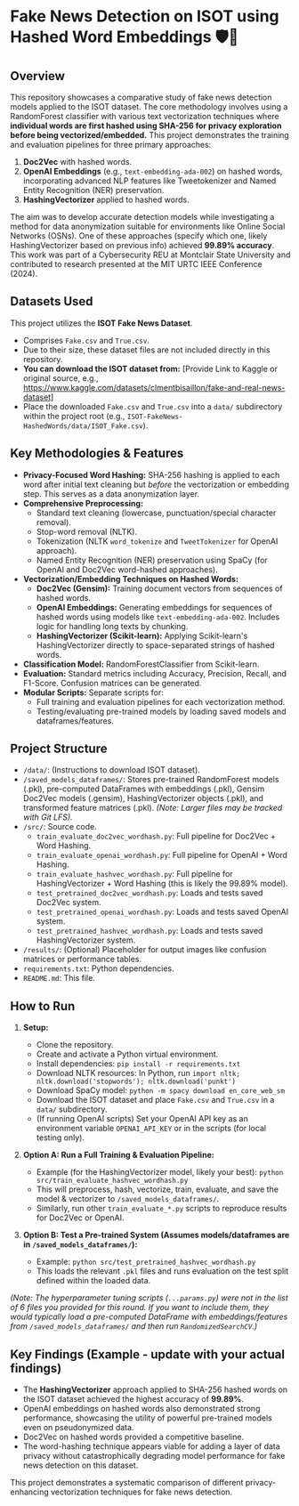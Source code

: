 # Fake News Detection on ISOT using Hashed Word Embeddings 🛡️📰

## Overview

This repository showcases a comparative study of fake news detection models applied to the ISOT dataset. The core methodology involves using a RandomForest classifier with various text vectorization techniques where **individual words are first hashed using SHA-256 for privacy exploration before being vectorized/embedded.** This project demonstrates the training and evaluation pipelines for three primary approaches:

1.  **Doc2Vec** with hashed words.
2.  **OpenAI Embeddings** (e.g., `text-embedding-ada-002`) on hashed words, incorporating advanced NLP features like Tweetokenizer and Named Entity Recognition (NER) preservation.
3.  **HashingVectorizer** applied to hashed words.

The aim was to develop accurate detection models while investigating a method for data anonymization suitable for environments like Online Social Networks (OSNs). One of these approaches (specify which one, likely HashingVectorizer based on previous info) achieved **99.89% accuracy**. This work was part of a Cybersecurity REU at Montclair State University and contributed to research presented at the MIT URTC IEEE Conference (2024).

## Datasets Used

This project utilizes the **ISOT Fake News Dataset**.
*   Comprises `Fake.csv` and `True.csv`.
*   Due to their size, these dataset files are not included directly in this repository.
*   **You can download the ISOT dataset from:** [Provide Link to Kaggle or original source, e.g., https://www.kaggle.com/datasets/clmentbisaillon/fake-and-real-news-dataset]
*   Place the downloaded `Fake.csv` and `True.csv` into a `data/` subdirectory within the project root (e.g., `ISOT-FakeNews-HashedWords/data/ISOT_Fake.csv`).

## Key Methodologies & Features

*   **Privacy-Focused Word Hashing:** SHA-256 hashing is applied to each word after initial text cleaning but *before* the vectorization or embedding step. This serves as a data anonymization layer.
*   **Comprehensive Preprocessing:**
    *   Standard text cleaning (lowercase, punctuation/special character removal).
    *   Stop-word removal (NLTK).
    *   Tokenization (NLTK `word_tokenize` and `TweetTokenizer` for OpenAI approach).
    *   Named Entity Recognition (NER) preservation using SpaCy (for OpenAI and Doc2Vec word-hashed approaches).
*   **Vectorization/Embedding Techniques on Hashed Words:**
    *   **Doc2Vec (Gensim):** Training document vectors from sequences of hashed words.
    *   **OpenAI Embeddings:** Generating embeddings for sequences of hashed words using models like `text-embedding-ada-002`. Includes logic for handling long texts by chunking.
    *   **HashingVectorizer (Scikit-learn):** Applying Scikit-learn's HashingVectorizer directly to space-separated strings of hashed words.
*   **Classification Model:** RandomForestClassifier from Scikit-learn.
*   **Evaluation:** Standard metrics including Accuracy, Precision, Recall, and F1-Score. Confusion matrices can be generated.
*   **Modular Scripts:** Separate scripts for:
    *   Full training and evaluation pipelines for each vectorization method.
    *   Testing/evaluating pre-trained models by loading saved models and dataframes/features.

## Project Structure

*   `/data/`: (Instructions to download ISOT dataset).
*   `/saved_models_dataframes/`: Stores pre-trained RandomForest models (.pkl), pre-computed DataFrames with embeddings (.pkl), Gensim Doc2Vec models (.gensim), HashingVectorizer objects (.pkl), and transformed feature matrices (.pkl). *(Note: Larger files may be tracked with Git LFS).*
*   `/src/`: Source code.
    *   `train_evaluate_doc2vec_wordhash.py`: Full pipeline for Doc2Vec + Word Hashing.
    *   `train_evaluate_openai_wordhash.py`: Full pipeline for OpenAI + Word Hashing.
    *   `train_evaluate_hashvec_wordhash.py`: Full pipeline for HashingVectorizer + Word Hashing (this is likely the 99.89% model).
    *   `test_pretrained_doc2vec_wordhash.py`: Loads and tests saved Doc2Vec system.
    *   `test_pretrained_openai_wordhash.py`: Loads and tests saved OpenAI system.
    *   `test_pretrained_hashvec_wordhash.py`: Loads and tests saved HashingVectorizer system.
*   `/results/`: (Optional) Placeholder for output images like confusion matrices or performance tables.
*   `requirements.txt`: Python dependencies.
*   `README.md`: This file.

## How to Run

1.  **Setup:**
    *   Clone the repository.
    *   Create and activate a Python virtual environment.
    *   Install dependencies: `pip install -r requirements.txt`
    *   Download NLTK resources: In Python, run `import nltk; nltk.download('stopwords'); nltk.download('punkt')`
    *   Download SpaCy model: `python -m spacy download en_core_web_sm`
    *   Download the ISOT dataset and place `Fake.csv` and `True.csv` in a `data/` subdirectory.
    *   (If running OpenAI scripts) Set your OpenAI API key as an environment variable `OPENAI_API_KEY` or in the scripts (for local testing only).

2.  **Option A: Run a Full Training & Evaluation Pipeline:**
    *   Example (for the HashingVectorizer model, likely your best):
        `python src/train_evaluate_hashvec_wordhash.py`
    *   This will preprocess, hash, vectorize, train, evaluate, and save the model & vectorizer to `/saved_models_dataframes/`.
    *   Similarly, run other `train_evaluate_*.py` scripts to reproduce results for Doc2Vec or OpenAI.

3.  **Option B: Test a Pre-trained System (Assumes models/dataframes are in `/saved_models_dataframes/`):**
    *   Example:
        `python src/test_pretrained_hashvec_wordhash.py`
    *   This loads the relevant `.pkl` files and runs evaluation on the test split defined within the loaded data.

*(Note: The hyperparameter tuning scripts (`...params.py`) were not in the list of 6 files you provided for this round. If you want to include them, they would typically load a pre-computed DataFrame with embeddings/features from `/saved_models_dataframes/` and then run `RandomizedSearchCV`.)*

## Key Findings (Example - update with your actual findings)

*   The **HashingVectorizer** approach applied to SHA-256 hashed words on the ISOT dataset achieved the highest accuracy of **99.89%**.
*   OpenAI embeddings on hashed words also demonstrated strong performance, showcasing the utility of powerful pre-trained models even on pseudonymized data.
*   Doc2Vec on hashed words provided a competitive baseline.
*   The word-hashing technique appears viable for adding a layer of data privacy without catastrophically degrading model performance for fake news detection on this dataset.

This project demonstrates a systematic comparison of different privacy-enhancing vectorization techniques for fake news detection.
